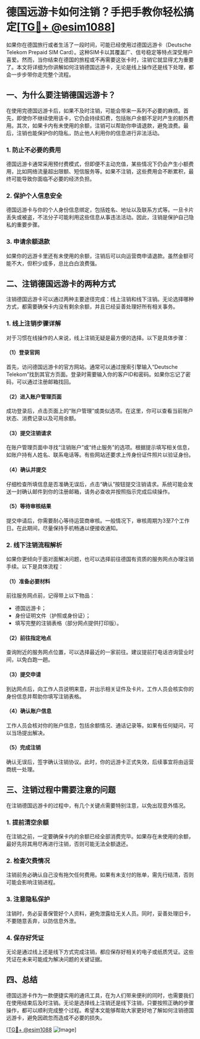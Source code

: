 # 德国远游卡如何注销？手把手教你轻松搞定[[TG💪+ @esim1088](https://t.me/s/esim1088)]

如果你在德国旅行或者生活了一段时间，可能已经使用过德国远游卡（Deutsche Telekom Prepaid SIM Card）。这种SIM卡以其覆盖广、信号稳定等特点深受用户喜爱。然而，当你结束在德国的旅程或不再需要这张卡时，注销它就显得尤为重要了。本文将详细为你讲解如何注销德国远游卡，无论是线上操作还是线下处理，都会一步步带你走完整个流程。

## 一、为什么要注销德国远游卡？

在使用完德国远游卡后，如果不及时注销，可能会带来一系列不必要的麻烦。首先，即使你不继续使用该卡，它仍会持续扣费，包括账户余额不足时产生的额外费用。其次，如果卡内有未使用的余额，注销可以帮助你申请退款，避免浪费。最后，注销也能保护你的隐私，防止他人利用你的信息进行非法活动。

### 1. 防止不必要的费用

德国远游卡通常采用预付费模式，但即便不主动充值，某些情况下仍会产生小额费用，比如网络流量超出限额、短信服务等。如果不注销，这些费用会不断累积，最终可能导致你面临不必要的经济负担。

### 2. 保护个人信息安全

德国远游卡与你的个人身份信息绑定，包括姓名、地址以及联系方式等。一旦卡片丢失或被盗，不法分子可能利用这些信息从事违法活动。因此，注销是保护自己隐私的重要步骤。

### 3. 申请余额退款

如果你的远游卡里还有未使用的余额，注销后可以向运营商申请退款。虽然金额可能不大，但积少成多，总比白白浪费强。

## 二、注销德国远游卡的两种方式

注销德国远游卡可以通过两种主要途径完成：线上注销和线下注销。无论选择哪种方式，都需要确保卡内没有剩余余额，并且已经妥善处理好所有相关事务。

### 1. 线上注销步骤详解

对于习惯在线操作的人来说，线上注销无疑是最方便的选择。以下是具体步骤：

#### （1）登录官网

首先，访问德国远游卡的官方网站。通常可以通过搜索引擎输入“Deutsche Telekom”找到其官方页面。登录时需要输入你的客户ID和密码。如果你忘记了密码，可以通过注册邮箱找回。

#### （2）进入账户管理页面

成功登录后，点击页面上的“账户管理”或类似选项。在这里，你可以查看当前账户状态、消费记录以及可用余额。

#### （3）提交注销请求

在账户管理页面中寻找“注销账户”或“终止服务”的选项。根据提示填写相关信息，如账户持有人姓名、联系电话等。有些网站还要求上传身份证件照片以验证身份。

#### （4）确认并提交

仔细检查所填信息是否准确无误后，点击“确认”按钮提交注销请求。系统可能会发送一封确认邮件到你的注册邮箱，请务必查收并按照指示完成后续操作。

#### （5）等待审核结果

提交申请后，你需要耐心等待运营商审核。一般情况下，审核周期为3至7个工作日。在此期间，尽量保持手机畅通以便接收通知。

### 2. 线下注销流程解析

如果你更倾向于面对面解决问题，也可以选择前往德国有资质的服务网点办理注销手续。以下是具体流程：

#### （1）准备必要材料

前往服务网点前，记得带上以下物品：
- 德国远游卡；
- 身份证明文件（护照或身份证）；
- 填写完整的注销表格（部分网点提供打印版）。

#### （2）前往指定地点

查询附近的服务网点位置，可以选择最近的一家前往。建议提前打电话咨询营业时间，以免白跑一趟。

#### （3）提交申请

到达网点后，向工作人员说明来意，并出示相关证件及卡片。工作人员会核实你的身份信息并帮助你填写注销表格。

#### （4）确认账户信息

工作人员会核对你的账户信息，包括余额情况、通话记录等。如果有任何疑问，可以当场提出解决。

#### （5）完成注销

确认无误后，签字确认注销协议。此时，你的远游卡正式失效，后续事宜将由运营商统一处理。

## 三、注销过程中需要注意的问题

在注销德国远游卡的过程中，有几个关键点需要特别注意，以免出现意外情况。

### 1. 提前清空余额

在注销之前，一定要确保卡内的余额已经全部消费完毕。如果存在未使用的余额，最好先将其用尽再进行注销，否则可能无法全额退还。

### 2. 检查欠费情况

注销前务必确认自己没有拖欠任何费用。如果有未支付的账单，需先行结清，否则可能会影响注销进程。

### 3. 注意隐私保护

注销时，务必妥善保管好个人资料，避免泄露给无关人员。同时，妥善处理旧卡，不要随意丢弃，以防信息外泄。

### 4. 保存好凭证

无论是通过线上还是线下方式完成注销，都应保存好相关的电子或纸质凭证。这些凭证在未来可能成为解决问题的关键证据。

## 四、总结

德国远游卡作为一款便捷实用的通讯工具，在为人们带来便利的同时，也需要我们在使用结束后及时注销。无论是选择线上注销还是线下注销，只要按照正确的步骤操作，都可以顺利完成整个过程。希望本文能够帮助大家更好地了解如何注销德国远游卡，避免因疏忽而造成不必要的损失。

[[TG💪+ @esim1088](https://t.me/s/esim1088) ![Image](https://i.postimg.cc/4NQfJmqS/Snipaste-2025-05-13-00-14-12.png)]
